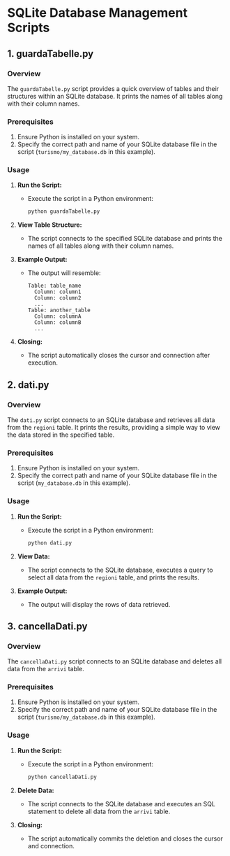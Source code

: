 # SQLite Database Management Scripts

## 1. guardaTabelle.py

### Overview

The `guardaTabelle.py` script provides a quick overview of tables and their structures within an SQLite database. It prints the names of all tables along with their column names.

### Prerequisites

1. Ensure Python is installed on your system.
2. Specify the correct path and name of your SQLite database file in the script (`turismo/my_database.db` in this example).

### Usage

1. **Run the Script:**
   - Execute the script in a Python environment:
     ```bash
     python guardaTabelle.py
     ```

2. **View Table Structure:**
   - The script connects to the specified SQLite database and prints the names of all tables along with their column names.

3. **Example Output:**
   - The output will resemble:
     ```
     Table: table_name
       Column: column1
       Column: column2
       ...
     Table: another_table
       Column: columnA
       Column: columnB
       ...
     ```

4. **Closing:**
   - The script automatically closes the cursor and connection after execution.

## 2. dati.py

### Overview

The `dati.py` script connects to an SQLite database and retrieves all data from the `regioni` table. It prints the results, providing a simple way to view the data stored in the specified table.

### Prerequisites

1. Ensure Python is installed on your system.
2. Specify the correct path and name of your SQLite database file in the script (`my_database.db` in this example).

### Usage

1. **Run the Script:**
   - Execute the script in a Python environment:
     ```bash
     python dati.py
     ```

2. **View Data:**
   - The script connects to the SQLite database, executes a query to select all data from the `regioni` table, and prints the results.

3. **Example Output:**
   - The output will display the rows of data retrieved.

## 3. cancellaDati.py

### Overview

The `cancellaDati.py` script connects to an SQLite database and deletes all data from the `arrivi` table.

### Prerequisites

1. Ensure Python is installed on your system.
2. Specify the correct path and name of your SQLite database file in the script (`turismo/my_database.db` in this example).

### Usage

1. **Run the Script:**
   - Execute the script in a Python environment:
     ```bash
     python cancellaDati.py
     ```

2. **Delete Data:**
   - The script connects to the SQLite database and executes an SQL statement to delete all data from the `arrivi` table.

3. **Closing:**
   - The script automatically commits the deletion and closes the cursor and connection.

